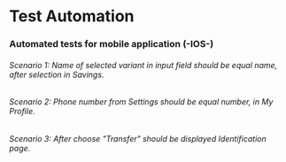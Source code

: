 # Test Automation
### Automated tests for mobile application (-IOS-)

###### Scenario 1:  Name of selected variant in input field should be equal name, after selection in Savings.

###### Scenario 2:  Phone number from Settings should be equal number, in My Profile.

###### Scenario 3:  After choose "Transfer" should be displayed Identification page.

